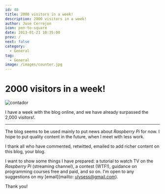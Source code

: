 ```yaml
---
id: 48
title: 2000 visitors in a week!
description: 2000 visitors in a week!
author: Jose Cerrejon
icon: pen-to-square
date: 2013-01-21 10:35:00
prev: /
next: false
category:
  - General
tag:
  - General
image: /images/counter.jpg
---
```


# 2000 visitors in a week!

![contador](/images/counter.jpg)

I have a week with the blog online, and we have already surpassed the 2,000 visitors!.

- - -

The blog seems to be used mainly to put news about *Raspberry Pi* for now. I hope to put quality content in the future, when I meet with less work.

I thank all who have commented, retwitted, emailed to add richer content on this blog, your blog.

I want to show some things I have prepared: a tutorial to watch TV on the *Raspberry Pi* (streaming channel), a contest (WTF!), guidance on programming courses free and paid, and so on. I'm open to any suggestions on my [email](mailto: ulysess@gmail.com).

Thank you!